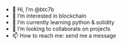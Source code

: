 - 👋 Hi, I’m @btc7b
- 👀 I’m interested in blockchain
- 🌱 I’m currently learning python & solidity
- 💞️ I’m looking to collaborate on projects
- 📫 How to reach me: send me a message

<!---
btc7b/btc7b is a ✨ special ✨ repository because its `README.md` (this file) appears on your GitHub profile.
You can click the Preview link to take a look at your changes.
--->
